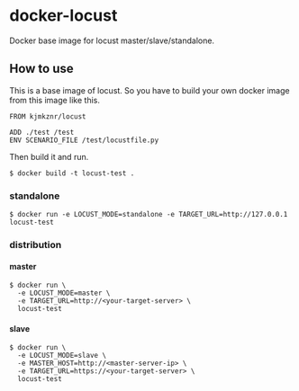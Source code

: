 # docker-locust

Docker base image for locust master/slave/standalone.

## How to use

This is a base image of locust. So you have to build your own docker image from this image like this.

```
FROM kjmkznr/locust

ADD ./test /test
ENV SCENARIO_FILE /test/locustfile.py
```

Then build it and run.

```
$ docker build -t locust-test .
```

### standalone

```
$ docker run -e LOCUST_MODE=standalone -e TARGET_URL=http://127.0.0.1 locust-test
```

### distribution

#### master

```
$ docker run \
  -e LOCUST_MODE=master \
  -e TARGET_URL=http://<your-target-server> \
  locust-test
```

#### slave

```
$ docker run \
  -e LOCUST_MODE=slave \
  -e MASTER_HOST=http://<master-server-ip> \
  -e TARGET_URL=https://<your-target-server> \
  locust-test
```
